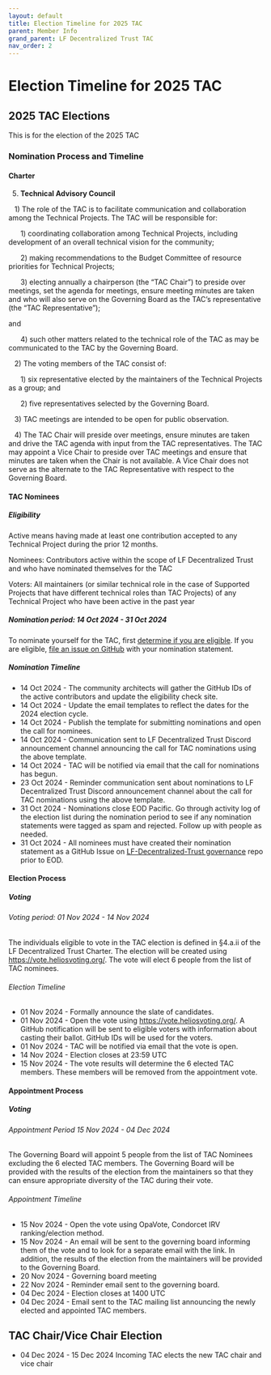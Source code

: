 ```yaml
---
layout: default
title: Election Timeline for 2025 TAC
parent: Member Info
grand_parent: LF Decentralized Trust TAC
nav_order: 2
---
```

[//]: # (SPDX-License-Identifier: CC-BY-4.0)

# Election Timeline for 2025 TAC

## 2025 TAC Elections

This is for the election of the 2025 TAC

### Nomination Process and Timeline

#### Charter

5)  **Technical Advisory Council**

   1)  The role of the TAC is to facilitate communication and collaboration among the Technical Projects.  The TAC will be responsible for:

      1) coordinating collaboration among Technical Projects, including development of an overall technical vision for the community;

      2) making recommendations to the Budget Committee of resource priorities for Technical Projects;

      3) electing annually a chairperson (the “TAC Chair”) to preside over meetings, set the agenda for meetings, ensure meeting minutes are taken and who will also serve on the Governing Board as the TAC’s representative (the “TAC Representative”);

and

      4) such other matters related to the technical role of the TAC as may be communicated to the TAC by the Governing Board.

   2) The voting members of the TAC consist of:

      1) six representative elected by the maintainers of the Technical Projects as a group; and

      2) five representatives selected by the Governing Board.

   3) TAC meetings are intended to be open for public observation.

   4) The TAC Chair will preside over meetings, ensure minutes are taken and drive the TAC agenda with input from the TAC representatives.  The TAC may appoint a Vice Chair to preside over TAC meetings and ensure that minutes are taken when the Chair is not available.  A Vice Chair does not serve as the alternate to the TAC Representative with respect to the Governing Board.


#### TAC Nominees

##### Eligibility

Active means having made at least one contribution accepted to any Technical Project during the prior 12 months.

Nominees: Contributors active within the scope of LF Decentralized Trust and who have nominated themselves for the TAC 

Voters: All maintainers (or similar technical role in the case of Supported Projects that have different technical roles than TAC Projects) of any Technical Project who have been active in the past year

##### Nomination period: 14 Oct 2024 - 31 Oct 2024 

To nominate yourself for the TAC, first [determine if you are eligible](https://lf-decentralized-trust.github.io/tac-eligibility-check/). If you are eligible, [file an issue on GitHub](https://github.com/LF-Decentralized-Trust/governance/issues) with your nomination statement.

##### Nomination Timeline

* 14 Oct 2024 - The community architects will gather the GitHub IDs of the active contributors and update the eligibility check site.
* 14 Oct 2024 - Update the email templates to reflect the dates for the 2024 election cycle.
* 14 Oct 2024 - Publish the template for submitting nominations and open the call for nominees.
* 14 Oct 2024 - Communication sent to LF Decentralized Trust Discord announcement channel announcing the call for TAC nominations using the above template.
* 14 Oct 2024 - TAC will be notified via email that the call for nominations has begun.
* 23 Oct 2024 - Reminder communication sent about nominations to LF Decentralized Trust Discord announcement channel about the call for TAC nominations using the above template.
* 31 Oct 2024 - Nominations close EOD Pacific. Go through activity log of the election list during the nomination period to see if any nomination statements were tagged as spam and rejected.  Follow up with people as needed.
* 31 Oct 2024 - All nominees must have created their nomination statement as a GitHub Issue on [LF-Decentralized-Trust governance](https://github.com/LF-Decentralized-Trust/governance/issues) repo prior to EOD.


#### Election Process
##### Voting

###### Voting period: 01 Nov 2024 - 14 Nov 2024 

The individuals eligible to vote in the TAC election is defined in §4.a.ii of the LF Decentralized Trust Charter. The election will be created using https://vote.heliosvoting.org/. The vote will elect 6 people from the list of TAC nominees.

###### Election Timeline

* 01 Nov 2024 - Formally announce the slate of candidates.
* 01 Nov 2024 - Open the vote using https://vote.heliosvoting.org/. A GitHub notification will be sent to eligible voters with information about casting their ballot. GitHub IDs will be used for the voters.
* 01 Nov 2024 - TAC will be notified via email that the vote is open.
* 14 Nov 2024 - Election closes at 23:59 UTC
* 15 Nov 2024 - The vote results will determine the 6 elected TAC members. These members will be removed from the appointment vote.

#### Appointment Process
##### Voting

###### Appointment Period 15 Nov 2024 - 04 Dec 2024 

The Governing Board will appoint 5 people from the list of TAC Nominees excluding the 6 elected TAC members. The Governing Board will be provided with the results of the election from the maintainers so that they can ensure appropriate diversity of the TAC during their vote.

###### Appointment Timeline

* 15 Nov 2024 - Open the vote using OpaVote, Condorcet IRV ranking/election method.
* 15 Nov 2024 - An email will be sent to the governing board informing them of the vote and to look for a separate email with the link. In addition, the results of the election from the maintainers will be provided to the Governing Board.
* 20 Nov 2024 - Governing board meeting
* 22 Nov 2024 - Reminder email sent to the governing board.
* 04 Dec 2024 - Election closes at 1400 UTC
* 04 Dec 2024 - Email sent to the TAC mailing list announcing the newly elected and appointed TAC members.

## TAC Chair/Vice Chair Election

* 04 Dec 2024 - 15 Dec 2024 Incoming TAC elects the new TAC chair and vice chair

